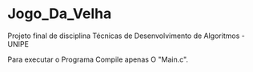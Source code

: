 # Jogo_Da_Velha
Projeto final de disciplina
Técnicas de Desenvolvimento de Algoritmos - UNIPE

Para executar o Programa Compile apenas O "Main.c".
